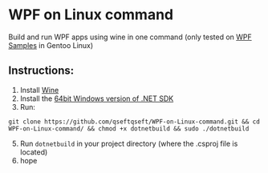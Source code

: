 # WPF on Linux command
Build and run WPF apps using wine in one command (only tested on [WPF Samples](https://github.com/microsoft/WPF-Samples "WPF Samples") in Gentoo Linux)

## Instructions:
  1. Install [Wine](https://www.winehq.org/ "Wine")
  2. Install the [64bit Windows version of .NET SDK](https://dotnet.microsoft.com/en-us/download/dotnet/thank-you/sdk-10.0.100-preview.6-windows-x64-installer "64bit Windows version of .NET SDK")
  3. Run:
  ```
  git clone https://github.com/qseftqseft/WPF-on-Linux-command.git && cd WPF-on-Linux-command/ && chmod +x dotnetbuild && sudo ./dotnetbuild
  ```
  5. Run ```dotnetbuild``` in your project directory (where the .csproj file is located)
  6. hope
